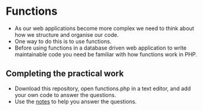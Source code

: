 # Functions
* As our web applications become more complex we need to think about how we structure and organise our code.
* One way to do this is to use functions.
* Before using functions in a database driven web application to write maintainable code you need be familiar with how functions work in PHP. 

## Completing the practical work
* Download this repository, open functions.php in a text editor, and add your own code to answer the questions.
* Use the [notes](https://github.com/CIT2202/basic-functions/blob/master/notes.md) to help you answer the questions. 
